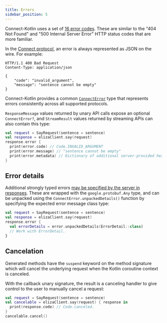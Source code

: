 ```yaml
---
title: Errors
sidebar_position: 5
---
```


Connect-Kotlin uses a set of [16 error codes](../protocol.md#error-codes).
These are similar to the "404 Not Found" and
"500 Internal Server Error" HTTP status codes that are more familiar.

In the [Connect protocol](../protocol.md), an error is
always represented as JSON on the wire. For example:

```
HTTP/1.1 400 Bad Request
Content-Type: application/json

{
    "code": "invalid_argument",
    "message": "sentence cannot be empty"
}
```

Connect-Kotlin provides a common [`ConnectError`][connect-error-source] type
that represents errors consistently across all supported protocols.

`ResponseMessage` values returned by unary API calls expose an
optional `ConnectError?`, and `StreamResult` values returned by
streaming APIs can also contain this type:

```kotlin
val request = SayRequest(sentence = sentence)
val response = elizaClient.say(request)
response.error {
  print(error.code) // Code.INVALID_ARGUMENT
  print(error.message) // "sentence cannot be empty"
  print(error.metadata) // Dictionary of additional server-provided headers/trailers
}
```

## Error details

Additional strongly typed errors
[may be specified by the server in responses](../protocol.md#error-end-stream).
These are wrapped with the `google.protobuf.Any` type,
and can be unpacked using the `ConnectError.unpackedDetails()` function by
specifying the expected error message class type:

```kotlin
val request = SayRequest(sentence = sentence)
val response = elizaClient.say(request)
response.error {
  val errorDetails = error.unpackedDetails(ErrorDetail::class)
  // Work with ErrorDetail.
}
```

## Cancelation

Generated methods have the `suspend` keyword on the method signature which will cancel the underlying
request when the Kotlin coroutine context is canceled.

With the callback unary signature, the result is a canceling handler
to give control to the user to manually cancel a request:

```kotlin
val request = SayRequest(sentence = sentence)
val cancelable = elizaClient.say(request) { response in
  print(response.code) // Code.canceled.
}
cancelable.cancel()
```

[connect-error-source]: https://github.com/connectrpc/connect-kotlin/blob/main/library/src/main/kotlin/com/connectrpc/ConnectError.kt

